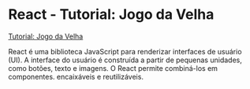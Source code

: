 # React  - Tutorial: Jogo da Velha

[Tutorial: Jogo da Velha](https://pt-br.react.dev/learn/tutorial-tic-tac-toe)

React é uma biblioteca JavaScript para renderizar interfaces de usuário (UI). A interface do usuário é construída a partir de pequenas unidades, como botões, texto e imagens. O React permite combiná-los em componentes. encaixáveis ​​e reutilizáveis. 
